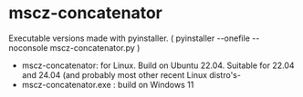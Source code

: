 # mscz-concatenator

Executable versions made with pyinstaller.
( pyinstaller --onefile --noconsole mscz-concatenator.py )

- mscz-concatenator: for Linux. Build on Ubuntu 22.04. Suitable for 22.04 and 24.04 (and probably most other recent Linux distro's-
- mscz-concatenator.exe : build on Windows 11 
